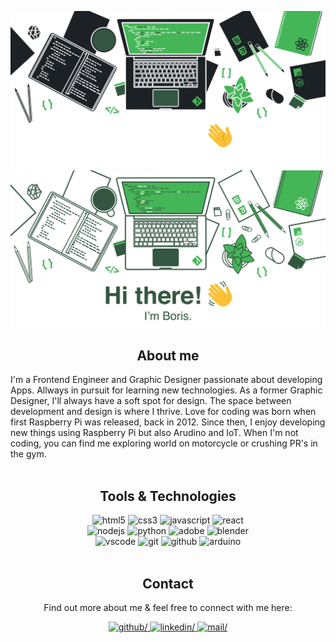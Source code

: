 ![banner-dark](./assets/banner-dark.png#gh-dark-mode-only)
![banner-light](./assets/banner-light.png#gh-light-mode-only)

<div style="text-align: center">

## About me

</div>

I'm a Frontend Engineer and Graphic Designer passionate about developing Apps. Allways in pursuit for learning new technologies. As a former Graphic Designer, I'll always have a soft spot for design. The space between development and design is where I thrive. Love for coding was born when first Raspberry Pi was released, back in 2012. Since then, I enjoy developing new things using Raspberry Pi but also Arudino and IoT.
When I'm not coding, you can find me exploring world on motorcycle or crushing PR's in the gym.<br><br>

<div style="text-align: center">

## Tools & Technologies

![html5](https://img.shields.io/static/v1?logo=html5&label=&message=html&color=555&logoColor=45B657&style=for-the-badge)
![css3](https://img.shields.io/static/v1?logo=css3&label=&message=css&color=555&logoColor=45B657&style=for-the-badge)
![javascript](https://img.shields.io/static/v1?logo=javascript&label=&message=javascript&color=555&logoColor=45B657&style=for-the-badge)
![react](https://img.shields.io/static/v1?logo=react&label=&message=react&color=555&logoColor=45B657&style=for-the-badge)<br>
![nodejs](https://img.shields.io/static/v1?logo=Node.js&label=&message=nodejs&color=555&logoColor=45B657&style=for-the-badge)
![python](https://img.shields.io/static/v1?logo=python&label=&message=python&color=555&logoColor=45B657&style=for-the-badge)
![adobe](https://img.shields.io/static/v1?logo=adobe&label=&message=adobe&color=555&logoColor=45B657&style=for-the-badge)
![blender](https://img.shields.io/static/v1?logo=blender&label=&message=blender&color=555&logoColor=45B657&style=for-the-badge)<br>
![vscode](https://img.shields.io/static/v1?logo=Visual%20Studio%20Code&label=&message=vscode&color=555&logoColor=45B657&style=for-the-badge)
![git](https://img.shields.io/static/v1?logo=git&label=&message=git&color=555&logoColor=45B657&style=for-the-badge)
![github](https://img.shields.io/static/v1?logo=github&label=&message=github&color=555&logoColor=45B657&style=for-the-badge)
![arduino](https://img.shields.io/static/v1?logo=Arduino&label=&message=arduino&color=555&logoColor=45B657&style=for-the-badge)<br><br>



## Contact
Find out more about me & feel free to connect with me here:<br>

<a href="https://github.com/btopolnjak" target="_blank">
<img src=https://img.shields.io/static/v1?logo=github&label=&message=github&color=45B657&logoColor=FFF&style=for-the-badge alt=github/>
</a>
<a href="https://www.linkedin.com/in/boris-topolnjak-23334b104/" target="_blank">
<img src=https://img.shields.io/static/v1?logo=linkedin&label=&message=linkedin&color=45B657&logoColor=FFF&style=for-the-badge alt=linkedin/>
</a>
<a href="mailto:boris.topolnjak@gmail.com">
<img src=https://img.shields.io/static/v1?logo=Mail.Ru&label=&message=e-mail&color=45B657&logoColor=FFF&style=for-the-badge alt=mail/>
</a>

</div>